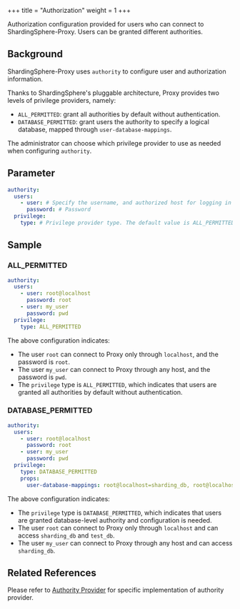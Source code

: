 +++
title = "Authorization"
weight = 1
+++

Authorization configuration provided for users who can connect to ShardingSphere-Proxy. Users can be granted different authorities.

## Background

ShardingSphere-Proxy uses `authority` to configure user and authorization information.

Thanks to ShardingSphere's pluggable architecture, Proxy provides two levels of privilege providers, namely: 

- `ALL_PERMITTED`: grant all authorities by default without authentication.
- `DATABASE_PERMITTED`: grant users the authority to specify a logical database, mapped through `user-database-mappings`.

The administrator can choose which privilege provider to use as needed when configuring `authority`. 

## Parameter

```yaml
authority:
  users:
    - user: # Specify the username, and authorized host for logging in to the compute node. Format: <username>@<hostname>. When the hostname is % or an empty string, it indicates that the authorized host is not limited.
      password: # Password
  privilege:
    type: # Privilege provider type. The default value is ALL_PERMITTED.
```

## Sample

### ALL_PERMITTED
```yaml
authority:
  users:
    - user: root@localhost
      password: root
    - user: my_user
      password: pwd
  privilege:
    type: ALL_PERMITTED
```

The above configuration indicates: 
- The user `root` can connect to Proxy only through `localhost`, and the password is `root`.
- The user `my_user` can connect to Proxy through any host, and the password is `pwd`.
- The `privilege` type is `ALL_PERMITTED`, which indicates that users are granted all authorities by default without authentication.

### DATABASE_PERMITTED
```yaml
authority:
  users:
    - user: root@localhost
      password: root
    - user: my_user
      password: pwd
  privilege:
    type: DATABASE_PERMITTED
    props:
      user-database-mappings: root@localhost=sharding_db, root@localhost=test_db, my_user@=sharding_db
```

The above configuration indicates: 
- The `privilege` type is `DATABASE_PERMITTED`, which indicates that users are granted database-level authority and configuration is needed.
- The user `root` can connect to Proxy only through `localhost` and can access `sharding_db` and `test_db`.
- The user `my_user` can connect to Proxy through any host and can access `sharding_db`.

## Related References

Please refer to [Authority Provider](/en/dev-manual/proxy) for specific implementation of authority provider.

